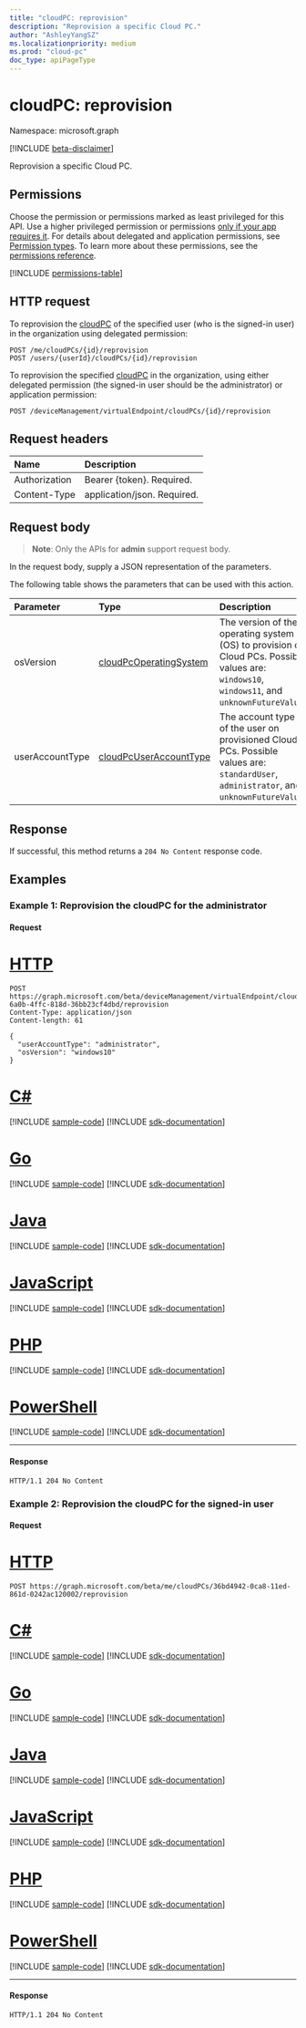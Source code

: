 ```yaml
---
title: "cloudPC: reprovision"
description: "Reprovision a specific Cloud PC."
author: "AshleyYangSZ"
ms.localizationpriority: medium
ms.prod: "cloud-pc"
doc_type: apiPageType
---
```


# cloudPC: reprovision

Namespace: microsoft.graph

[!INCLUDE [beta-disclaimer](../../includes/beta-disclaimer.md)]

Reprovision a specific Cloud PC.

## Permissions

Choose the permission or permissions marked as least privileged for this API. Use a higher privileged permission or permissions [only if your app requires it](/graph/permissions-overview#best-practices-for-using-microsoft-graph-permissions). For details about delegated and application permissions, see [Permission types](/graph/permissions-overview#permission-types). To learn more about these permissions, see the [permissions reference](/graph/permissions-reference).

<!-- { "blockType": "permissions", "name": "cloudpc_reprovision" } -->
[!INCLUDE [permissions-table](../includes/permissions/cloudpc-reprovision-permissions.md)]

## HTTP request

<!-- {
  "blockType": "ignored"
}
-->

To reprovision the [cloudPC](../resources/cloudpc.md) of the specified user (who is the signed-in user) in the organization using delegated permission:

``` http
POST /me/cloudPCs/{id}/reprovision
POST /users/{userId}/cloudPCs/{id}/reprovision
```

To reprovision the specified [cloudPC](../resources/cloudpc.md) in the organization, using either delegated permission (the signed-in user should be the administrator) or application permission:

``` http
POST /deviceManagement/virtualEndpoint/cloudPCs/{id}/reprovision
```

## Request headers

|Name|Description|
|:---|:---|
|Authorization|Bearer {token}. Required.|
|Content-Type|application/json. Required.|

## Request body

> **Note**: Only the APIs for **admin** support request body.

In the request body, supply a JSON representation of the parameters.

The following table shows the parameters that can be used with this action.

|Parameter|Type|Description|
|:---|:---|:---|
|osVersion|[cloudPcOperatingSystem](../resources/cloudpcorganizationsettings.md#cloudpcoperatingsystem-values)|The version of the operating system (OS) to provision on Cloud PCs. Possible values are: `windows10`, `windows11`, and `unknownFutureValue`.|
|userAccountType|[cloudPcUserAccountType](../resources/cloudpcorganizationsettings.md#cloudpcuseraccounttype-values)|The account type of the user on provisioned Cloud PCs. Possible values are: `standardUser`, `administrator`, and `unknownFutureValue`.|

## Response

If successful, this method returns a `204 No Content` response code.

## Examples

### Example 1: Reprovision the cloudPC for the administrator

#### Request


# [HTTP](#tab/http)
<!-- {
  "blockType": "request",
  "name": "cloudpc_reprovision"
}
-->

``` http
POST https://graph.microsoft.com/beta/deviceManagement/virtualEndpoint/cloudPCs/4b5ad5e0-6a0b-4ffc-818d-36bb23cf4dbd/reprovision
Content-Type: application/json
Content-length: 61

{
  "userAccountType": "administrator",
  "osVersion": "windows10"
}
```

# [C#](#tab/csharp)
[!INCLUDE [sample-code](../includes/snippets/csharp/cloudpc-reprovision-csharp-snippets.md)]
[!INCLUDE [sdk-documentation](../includes/snippets/snippets-sdk-documentation-link.md)]

# [Go](#tab/go)
[!INCLUDE [sample-code](../includes/snippets/go/cloudpc-reprovision-go-snippets.md)]
[!INCLUDE [sdk-documentation](../includes/snippets/snippets-sdk-documentation-link.md)]

# [Java](#tab/java)
[!INCLUDE [sample-code](../includes/snippets/java/cloudpc-reprovision-java-snippets.md)]
[!INCLUDE [sdk-documentation](../includes/snippets/snippets-sdk-documentation-link.md)]

# [JavaScript](#tab/javascript)
[!INCLUDE [sample-code](../includes/snippets/javascript/cloudpc-reprovision-javascript-snippets.md)]
[!INCLUDE [sdk-documentation](../includes/snippets/snippets-sdk-documentation-link.md)]

# [PHP](#tab/php)
[!INCLUDE [sample-code](../includes/snippets/php/cloudpc-reprovision-php-snippets.md)]
[!INCLUDE [sdk-documentation](../includes/snippets/snippets-sdk-documentation-link.md)]

# [PowerShell](#tab/powershell)
[!INCLUDE [sample-code](../includes/snippets/powershell/cloudpc-reprovision-powershell-snippets.md)]
[!INCLUDE [sdk-documentation](../includes/snippets/snippets-sdk-documentation-link.md)]

---

#### Response

<!-- {
  "blockType": "response",
  "truncated": true
}
-->

``` http
HTTP/1.1 204 No Content
```

### Example 2: Reprovision the cloudPC for the signed-in user

#### Request


# [HTTP](#tab/http)
<!-- {
  "blockType": "request",
  "name": "user_cloudpc_reprovision"
}
-->

``` http
POST https://graph.microsoft.com/beta/me/cloudPCs/36bd4942-0ca8-11ed-861d-0242ac120002/reprovision
```

# [C#](#tab/csharp)
[!INCLUDE [sample-code](../includes/snippets/csharp/user-cloudpc-reprovision-csharp-snippets.md)]
[!INCLUDE [sdk-documentation](../includes/snippets/snippets-sdk-documentation-link.md)]

# [Go](#tab/go)
[!INCLUDE [sample-code](../includes/snippets/go/user-cloudpc-reprovision-go-snippets.md)]
[!INCLUDE [sdk-documentation](../includes/snippets/snippets-sdk-documentation-link.md)]

# [Java](#tab/java)
[!INCLUDE [sample-code](../includes/snippets/java/user-cloudpc-reprovision-java-snippets.md)]
[!INCLUDE [sdk-documentation](../includes/snippets/snippets-sdk-documentation-link.md)]

# [JavaScript](#tab/javascript)
[!INCLUDE [sample-code](../includes/snippets/javascript/user-cloudpc-reprovision-javascript-snippets.md)]
[!INCLUDE [sdk-documentation](../includes/snippets/snippets-sdk-documentation-link.md)]

# [PHP](#tab/php)
[!INCLUDE [sample-code](../includes/snippets/php/user-cloudpc-reprovision-php-snippets.md)]
[!INCLUDE [sdk-documentation](../includes/snippets/snippets-sdk-documentation-link.md)]

# [PowerShell](#tab/powershell)
[!INCLUDE [sample-code](../includes/snippets/powershell/user-cloudpc-reprovision-powershell-snippets.md)]
[!INCLUDE [sdk-documentation](../includes/snippets/snippets-sdk-documentation-link.md)]

---

#### Response

<!-- {
  "blockType": "response",
  "truncated": true
}
-->

``` http
HTTP/1.1 204 No Content
```
